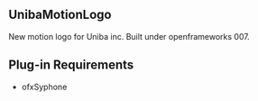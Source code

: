 ## UnibaMotionLogo
New motion logo for Uniba inc.
Built under openframeworks 007.

## Plug-in Requirements
* ofxSyphone

